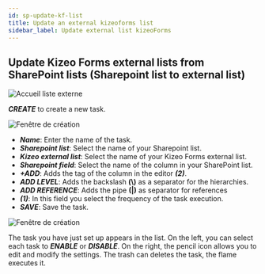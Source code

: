 ```yaml
---
id: sp-update-kf-list
title: Update an external kizeoforms list
sidebar_label: Update external list kizeoForms
---
```


## Update Kizeo Forms external lists from SharePoint lists (Sharepoint list to external list)

<img src="/kizeo-forms-documentations/img/sp2/fr/Listex-01.jpg" alt="Accueil liste externe" />

***CREATE*** to create a new task.

<img src="/kizeo-forms-documentations/img/sp2/fr/Listex-02.jpg" alt="Fenêtre de création" />

- ***Name***: Enter the name of the task.
- ***Sharepoint list***: Select the name of your Sharepoint list.
- ***Kizeo external list***: Select the name of your Kizeo Forms external list.
- ***Sharepoint field***: Select the name of the column in your SharePoint list.
- ***+ADD***: Adds the tag of the column in the editor ***(2)***.
- ***ADD LEVEL***: Adds the backslash **(\\)** as a separator for the hierarchies.
- ***ADD REFERENCE***: Adds the pipe **(|)** as separator for references
- ***(1)***: In this field you select the frequency of the task execution.
- ***SAVE***: Save the task.

<img src="/kizeo-forms-documentations/img/sp2/fr/Listex-03.jpg" alt="Fenêtre de création" />

The task you have just set up appears in the list. On the left, you can select each task to ***ENABLE*** or ***DISABLE***. On the right, the pencil icon allows you to edit and modify the settings. The trash can deletes the task, the flame executes it.
